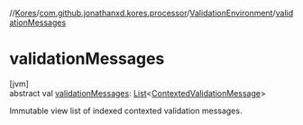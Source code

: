 //[Kores](../../../index.md)/[com.github.jonathanxd.kores.processor](../index.md)/[ValidationEnvironment](index.md)/[validationMessages](validation-messages.md)

# validationMessages

[jvm]\
abstract val [validationMessages](validation-messages.md): [List](https://kotlinlang.org/api/latest/jvm/stdlib/kotlin.collections/-list/index.html)<[ContextedValidationMessage](../-contexted-validation-message/index.md)>

Immutable view list of indexed contexted validation messages.
